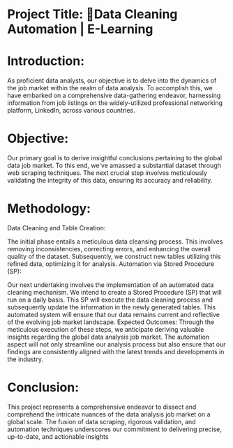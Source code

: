 # Project Title: 🤖Data Cleaning Automation | E-Learning

# Introduction:
As proficient data analysts, our objective is to delve into the dynamics of the job market within the realm of data analysis. To accomplish this, we have embarked on a comprehensive data-gathering endeavor, harnessing information from job listings on the widely-utilized professional networking platform, LinkedIn, across various countries.

# Objective:
Our primary goal is to derive insightful conclusions pertaining to the global data job market. To this end, we've amassed a substantial dataset through web scraping techniques. The next crucial step involves meticulously validating the integrity of this data, ensuring its accuracy and reliability.

# Methodology:

Data Cleaning and Table Creation:

The initial phase entails a meticulous data cleansing process. This involves removing inconsistencies, correcting errors, and enhancing the overall quality of the dataset. Subsequently, we construct new tables utilizing this refined data, optimizing it for analysis.
Automation via Stored Procedure (SP):

Our next undertaking involves the implementation of an automated data cleaning mechanism. We intend to create a Stored Procedure (SP) that will run on a daily basis. This SP will execute the data cleaning process and subsequently update the information in the newly generated tables. This automated system will ensure that our data remains current and reflective of the evolving job market landscape.
Expected Outcomes:
Through the meticulous execution of these steps, we anticipate deriving valuable insights regarding the global data analysis job market. The automation aspect will not only streamline our analysis process but also ensure that our findings are consistently aligned with the latest trends and developments in the industry.

# Conclusion:
This project represents a comprehensive endeavor to dissect and comprehend the intricate nuances of the data analysis job market on a global scale. The fusion of data scraping, rigorous validation, and automation techniques underscores our commitment to delivering precise, up-to-date, and actionable insights
